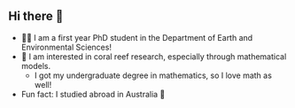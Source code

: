 ## Hi there 👋
- 👩‍🔬 I am a first year PhD student in the Department of Earth and Environmental Sciences!
- 🪸 I am interested in coral reef research, especially through mathematical models.
    * I got my undergraduate degree in mathematics, so I love math as well!
- Fun fact: I studied abroad in Australia 🦘


<!--
**brookesrodriguez/brookesrodriguez** is a ✨ _special_ ✨ repository because its `README.md` (this file) appears on your GitHub profile.

Here are some ideas to get you started:

- 🔭 I’m currently working on ...
- 🌱 I’m currently learning ...
- 👯 I’m looking to collaborate on ...
- 🤔 I’m looking for help with ...
- 💬 Ask me about ...
- 📫 How to reach me: ...
- 😄 Pronouns: ...
- ⚡ Fun fact: ...
-->
